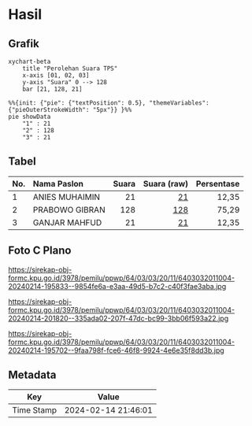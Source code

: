# Hasil

## Grafik

```mermaid
xychart-beta
    title "Perolehan Suara TPS"
    x-axis [01, 02, 03]
    y-axis "Suara" 0 --> 128
    bar [21, 128, 21]
```

```mermaid
%%{init: {"pie": {"textPosition": 0.5}, "themeVariables": {"pieOuterStrokeWidth": "5px"}} }%%
pie showData
    "1" : 21
    "2" : 128
    "3" : 21
```

## Tabel

| No. | Nama Paslon    | Suara | Suara (raw) | Persentase |
|:--- |:-------------- | -----:| -----------:| ----------:|
| 1   | ANIES MUHAIMIN | 21    | [21][p-1]   | 12,35      |
| 2   | PRABOWO GIBRAN | 128   | [128][p-2]  | 75,29      |
| 3   | GANJAR MAHFUD  | 21    | [21][p-3]   | 12,35      |


[p-1]: https://github.com/gigit-pemilu/pemilu-2024-64-kalimantan-timur/blob/main/pilpres/hitung-suara/sub/64-kalimantan-timur/sub/03-berau/sub/03-sambaliung/sub/2011-gurimbang/sub/004-tps/sub/paslon-1.txt
[p-2]: https://github.com/gigit-pemilu/pemilu-2024-64-kalimantan-timur/blob/main/pilpres/hitung-suara/sub/64-kalimantan-timur/sub/03-berau/sub/03-sambaliung/sub/2011-gurimbang/sub/004-tps/sub/paslon-2.txt
[p-3]: https://github.com/gigit-pemilu/pemilu-2024-64-kalimantan-timur/blob/main/pilpres/hitung-suara/sub/64-kalimantan-timur/sub/03-berau/sub/03-sambaliung/sub/2011-gurimbang/sub/004-tps/sub/paslon-3.txt

## Foto C Plano

https://sirekap-obj-formc.kpu.go.id/3978/pemilu/ppwp/64/03/03/20/11/6403032011004-20240214-195833--9854fe6a-e3aa-49d5-b7c2-c40f3fae3aba.jpg

https://sirekap-obj-formc.kpu.go.id/3978/pemilu/ppwp/64/03/03/20/11/6403032011004-20240214-201820--335ada02-207f-47dc-bc99-3bb06f593a22.jpg

https://sirekap-obj-formc.kpu.go.id/3978/pemilu/ppwp/64/03/03/20/11/6403032011004-20240214-195702--9faa798f-fce6-46f8-9924-4e6e35f8dd3b.jpg


## Metadata

| Key        | Value               |
| ---------- | ------------------- |
| Time Stamp | 2024-02-14 21:46:01 |



